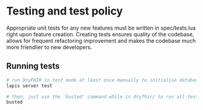 # Testing and test policy

Appropriate unit tests for any new features must be written in spec/tests.lua right upon feature creation. Creating tests ensures quality of the codebase, allows for frequent refactoring improvement and makes the codebase much more friendlier to new developers.

## Running tests

```bash
# run DryFHIR in test mode at least once manually to initialise database
lapis server test

# then, just use the 'busted' command while in dryfhir/ to run all tests available
busted
```

